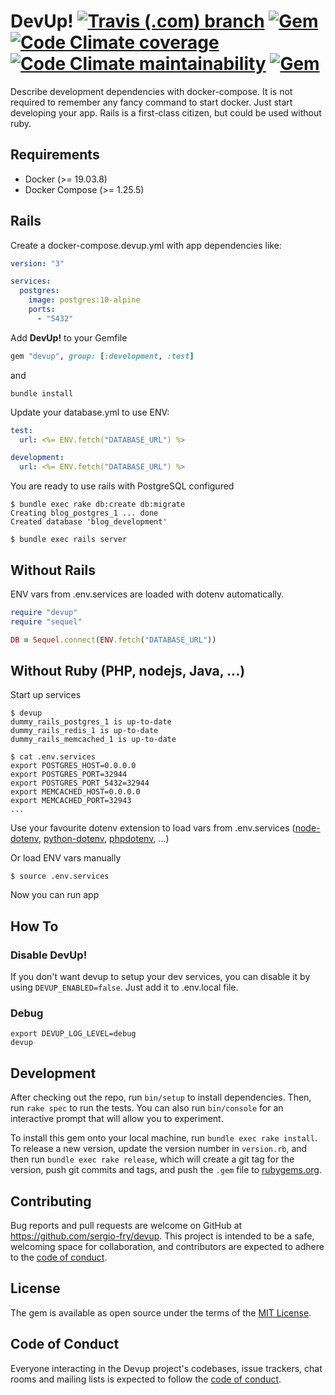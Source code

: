# DevUp!  [![Travis (.com) branch](https://img.shields.io/travis/com/sergio-fry/devup/master)](https://travis-ci.com/github/sergio-fry/devup) [![Gem](https://img.shields.io/gem/v/devup)](https://rubygems.org/gems/devup) [![Code Climate coverage](https://img.shields.io/codeclimate/coverage/sergio-fry/devup)](https://codeclimate.com/github/sergio-fry/devup) [![Code Climate maintainability](https://img.shields.io/codeclimate/maintainability/sergio-fry/devup)](https://codeclimate.com/github/sergio-fry/devup) [![Gem](https://img.shields.io/gem/dt/devup)](https://rubygems.org/gems/devup)

Describe development dependencies with docker-compose. It is not required to remember any fancy command to start docker. Just start developing your app. Rails is a first-class citizen, but could be used without ruby.


## Requirements

* Docker (>= 19.03.8)
* Docker Compose (>= 1.25.5)



## Rails

Create a docker-compose.devup.yml with app dependencies like:

```yaml
version: "3"

services:
  postgres:
    image: postgres:10-alpine
    ports:
      - "5432"
```

Add **DevUp!** to your Gemfile

```ruby
gem "devup", group: [:development, :test]
```

and

    bundle install


Update your database.yml to use ENV:

```yaml
test:
  url: <%= ENV.fetch("DATABASE_URL") %>

development:
  url: <%= ENV.fetch("DATABASE_URL") %>

```


You are ready to use rails with PostgreSQL configured

    $ bundle exec rake db:create db:migrate
    Creating blog_postgres_1 ... done
    Created database 'blog_development'

    $ bundle exec rails server


## Without Rails

ENV vars from .env.services are loaded with dotenv automatically.


```ruby
require "devup"
require "sequel"

DB = Sequel.connect(ENV.fetch("DATABASE_URL"))
```


## Without Ruby (PHP, nodejs, Java, ...)

Start up services

    $ devup
    dummy_rails_postgres_1 is up-to-date
    dummy_rails_redis_1 is up-to-date
    dummy_rails_memcached_1 is up-to-date

    $ cat .env.services
    export POSTGRES_HOST=0.0.0.0
    export POSTGRES_PORT=32944
    export POSTGRES_PORT_5432=32944
    export MEMCACHED_HOST=0.0.0.0
    export MEMCACHED_PORT=32943
    ...

Use your favourite dotenv extension to load vars from .env.services ([node-dotenv](https://www.npmjs.com/package/dotenv), [python-dotenv](https://pypi.org/project/python-dotenv/), [phpdotenv](https://github.com/vlucas/phpdotenv), ...)

Or load ENV vars manually

    $ source .env.services

Now you can run app

## How To

### Disable **DevUp!**

If you don't want devup to setup your dev services, you can disable it by using `DEVUP_ENABLED=false`. Just add it to .env.local file.

### Debug

    export DEVUP_LOG_LEVEL=debug
    devup

## Development

After checking out the repo, run `bin/setup` to install dependencies. Then, run `rake spec` to run the tests. You can also run `bin/console` for an interactive prompt that will allow you to experiment.

To install this gem onto your local machine, run `bundle exec rake install`. To release a new version, update the version number in `version.rb`, and then run `bundle exec rake release`, which will create a git tag for the version, push git commits and tags, and push the `.gem` file to [rubygems.org](https://rubygems.org).

## Contributing

Bug reports and pull requests are welcome on GitHub at https://github.com/sergio-fry/devup. This project is intended to be a safe, welcoming space for collaboration, and contributors are expected to adhere to the [code of conduct](https://github.com/sergio-fry/devup/blob/master/CODE_OF_CONDUCT.md).


## License

The gem is available as open source under the terms of the [MIT License](https://opensource.org/licenses/MIT).

## Code of Conduct

Everyone interacting in the Devup project's codebases, issue trackers, chat rooms and mailing lists is expected to follow the [code of conduct](https://github.com/sergio-fry/devup/blob/master/CODE_OF_CONDUCT.md).
